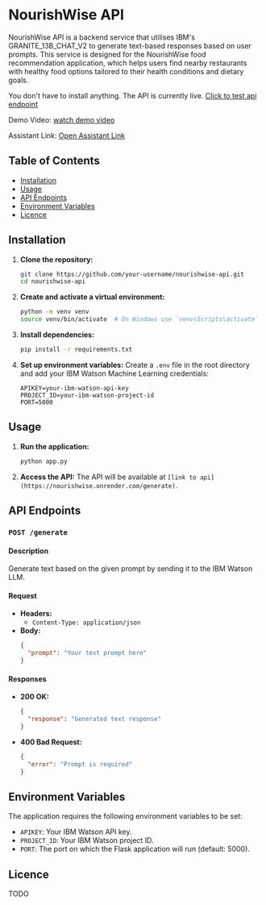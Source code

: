 # NourishWise API

NourishWise API is a backend service that utilises IBM's GRANITE_13B_CHAT_V2 to generate text-based responses based on user prompts. This service is designed for the NourishWise food recommendation application, which helps users find nearby restaurants with healthy food options tailored to their health conditions and dietary goals.

You don't have to install anything. The API is currently live. [Click to test api endpoint](https://nourishwise.onrender.com/generate)

Demo Video: [watch demo video](https://drive.google.com/drive/folders/12OEbEeSLpxCwTf9WtGTolwNo31qeQ98s?usp=drive_link)

Assistant Link: [Open Assistant Link](https://web-chat.global.assistant.watson.appdomain.cloud/preview.html?backgroundImageURL=https%3A%2F%2Fus-south.assistant.watson.cloud.ibm.com%2Fpublic%2Fimages%2Fupx-0cdfb006-d2f7-45c8-b1b7-b2b9b8e443bd%3A%3A00921169-c8fb-4a7b-90ba-b48cae577d0f&integrationID=f56651cf-5f9d-4db3-a679-42e72123db35&region=us-south&serviceInstanceID=0cdfb006-d2f7-45c8-b1b7-b2b9b8e443bd)

## Table of Contents
- [Installation](#installation)
- [Usage](#usage)
- [API Endpoints](#api-endpoints)
- [Environment Variables](#environment-variables)
- [Licence](#licence)

## Installation

1. **Clone the repository:**
   ```sh
   git clone https://github.com/your-username/nourishwise-api.git
   cd nourishwise-api
   ```

2. **Create and activate a virtual environment:**
   ```sh
   python -m venv venv
   source venv/bin/activate  # On Windows use `venv\Scripts\activate`
   ```

3. **Install dependencies:**
   ```sh
   pip install -r requirements.txt
   ```

4. **Set up environment variables:**
   Create a `.env` file in the root directory and add your IBM Watson Machine Learning credentials:
   ```env
   APIKEY=your-ibm-watson-api-key
   PROJECT_ID=your-ibm-watson-project-id
   PORT=5000
   ```

## Usage

1. **Run the application:**
   ```sh
   python app.py
   ```

2. **Access the API:**
   The API will be available at `[link to api](https://nourishwise.onrender.com/generate)`.

## API Endpoints

### `POST /generate`

#### Description
Generate text based on the given prompt by sending it to the IBM Watson LLM.

#### Request
- **Headers:**
  - `Content-Type: application/json`
- **Body:**
  ```json
  {
    "prompt": "Your text prompt here"
  }
  ```

#### Responses

- **200 OK:**
  ```json
  {
    "response": "Generated text response"
  }
  ```
- **400 Bad Request:**
  ```json
  {
    "error": "Prompt is required"
  }
  ```

## Environment Variables

The application requires the following environment variables to be set:

- `APIKEY`: Your IBM Watson API key.
- `PROJECT_ID`: Your IBM Watson project ID.
- `PORT`: The port on which the Flask application will run (default: 5000).

## Licence

TODO
